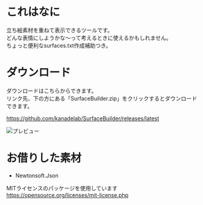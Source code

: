 # これはなに
立ち絵素材を重ねて表示できるツールです。  
どんな表情にしようかな～って考えるときに使えるかもしれません。  
ちょっと便利なsurfaces.txt作成補助つき。

# ダウンロード
ダウンロードはこちらからできます。  
リンク先、下の方にある「SurfaceBuilder.zip」をクリックするとダウンロードできます。

https://github.com/kanadelab/SurfaceBuilder/releases/latest

![プレビュー](preview.gif)

# お借りした素材
* Newtonsoft.Json

MITライセンスのパッケージを使用しています  
https://opensource.org/licenses/mit-license.php
